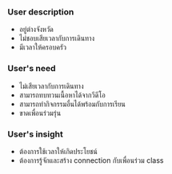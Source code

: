 ### User description
- อยู่ต่างจังหวัด
- ไม่ชอบเสียเวลากับการเดินทาง
- มีเวลาให้ครอบครัว


### User's need
- ไม่เสียเวลากับการเดินทาง
- สามารถทบทวนเนื้อหาได้จากวีดีโอ
- สามารถทำกิจกรรมอื่นได้พร้อมกับการเรียน
- ขาดเพื่อนร่วมรุ่น


### User's insight
- ต้องการใช้เวลาให้เกิดประโยชน์
- ต้องการรู้จักและสร้าง connection กับเพื่อนร่วม class
